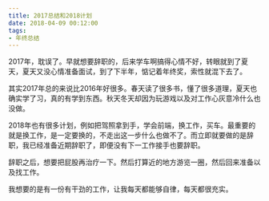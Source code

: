 ```yaml
---
title: 2017总结和2018计划
date: 2018-04-09 00:12:00
tags:
- 年终总结
---
```


2017年，耽误了。早就想要辞职的，后来学车啊搞得心情不好，转眼就到了夏天，夏天又没心情准备面试，到了下半年，惦记着年终奖，索性就混下去了。

其实2017年总的来说比2016年好很多。春天读了很多书，懂了很多道理，夏天也确实学了习，真的有学到东西。秋天冬天却因为玩游戏以及对工作心灰意冷什么也没做。

2018年也有很多计划，例如把驾照拿到手，学会前端，换工作，买车。最重要的就是换工作，是一定要换的，不走出这一步什么也做不了。而立即就要做的是辞职，我已经准备近期辞职了，即便没有下一工作接手也要辞职。

辞职之后，想要把屁股再治疗一下。然后打算近的地方游览一圈，然后回来准备以及找工作。

我想要的是有一份有干劲的工作，让我每天都能够自律，每天都很充实。
